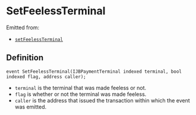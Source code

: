 
# SetFeelessTerminal

Emitted from:

* [`setFeelessTerminal`](/api/contracts/or-abstract/jbpayoutredemptionpaymentterminal/write/setfeelessterminal.md)

## Definition

```solidity
event SetFeelessTerminal(IJBPaymentTerminal indexed terminal, bool indexed flag, address caller);
```

* `terminal` is the terminal that was made feeless or not.
* `flag` is whether or not the terminal was made feeless.
* `caller` is the address that issued the transaction within which the event was emitted.

